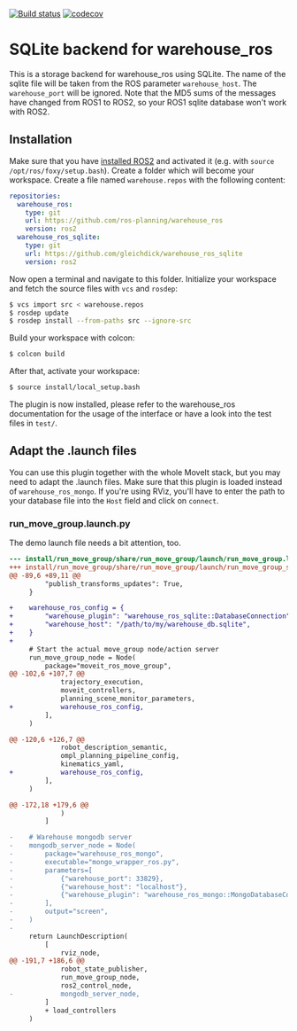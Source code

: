 [![Build status](https://github.com/gleichdick/warehouse_ros_sqlite/actions/workflows/build_and_test.yaml/badge.svg?branch=ros2)](https://github.com/gleichdick/warehouse_ros_sqlite/actions/workflows/build_and_test.yaml)
[![codecov](https://codecov.io/gh/gleichdick/warehouse_ros_sqlite/branch/ros2/graph/badge.svg?token=QHPGDZM8HX)](https://codecov.io/gh/gleichdick/warehouse_ros_sqlite)

# SQLite backend for warehouse_ros

This is a storage backend for warehouse_ros using SQLite.
The name of the sqlite file will be taken from the ROS parameter `warehouse_host`. The `warehouse_port` will be ignored.
Note that the MD5 sums of the messages have changed from ROS1 to ROS2,
so your ROS1 sqlite database won't work with ROS2.

## Installation

Make sure that you have [installed ROS2](https://docs.ros.org/en/rolling/Installation.html)
and activated it (e.g. with `source /opt/ros/foxy/setup.bash`).
Create a folder which will become your workspace.
Create a file named `warehouse.repos` with the following content:
```yaml
repositories:
  warehouse_ros:
    type: git
    url: https://github.com/ros-planning/warehouse_ros
    version: ros2
  warehouse_ros_sqlite:
    type: git
    url: https://github.com/gleichdick/warehouse_ros_sqlite
    version: ros2
```

Now open a terminal and navigate to this folder.
Initialize your workspace and fetch the source files with `vcs` and `rosdep`:
```bash
$ vcs import src < warehouse.repos
$ rosdep update
$ rosdep install --from-paths src --ignore-src
```

Build your workspace with colcon:
```bash
$ colcon build
```
After that, activate your workspace:
```bash
$ source install/local_setup.bash
```
The plugin is now installed, please refer to the warehouse_ros documentation for the usage of the interface or have a look into the test files in `test/`.

## Adapt the .launch files

You can use this plugin together with the whole MoveIt stack,
but you may need to adapt the .launch files.
Make sure that this plugin is loaded instead of `warehouse_ros_mongo`.
If you're using RViz, you'll have to enter the path to your database file into the `Host` field and click on `connect`.

### run_move_group.launch.py

The demo launch file needs a bit attention, too.

```diff
--- install/run_move_group/share/run_move_group/launch/run_move_group.launch.py 2021-06-20 15:24:38.000000000 +0000
+++ install/run_move_group/share/run_move_group/launch/run_move_group_sqlite.launch.py  2021-06-20 20:46:42.061550552 +0000
@@ -89,6 +89,11 @@
         "publish_transforms_updates": True,
     }

+    warehouse_ros_config = {
+        "warehouse_plugin": "warehouse_ros_sqlite::DatabaseConnection",
+        "warehouse_host": "/path/to/my/warehouse_db.sqlite",
+    }
+
     # Start the actual move_group node/action server
     run_move_group_node = Node(
         package="moveit_ros_move_group",
@@ -102,6 +107,7 @@
             trajectory_execution,
             moveit_controllers,
             planning_scene_monitor_parameters,
+            warehouse_ros_config,
         ],
     )

@@ -120,6 +126,7 @@
             robot_description_semantic,
             ompl_planning_pipeline_config,
             kinematics_yaml,
+            warehouse_ros_config,
         ],
     )

@@ -172,18 +179,6 @@
             )
         ]

-    # Warehouse mongodb server
-    mongodb_server_node = Node(
-        package="warehouse_ros_mongo",
-        executable="mongo_wrapper_ros.py",
-        parameters=[
-            {"warehouse_port": 33829},
-            {"warehouse_host": "localhost"},
-            {"warehouse_plugin": "warehouse_ros_mongo::MongoDatabaseConnection"},
-        ],
-        output="screen",
-    )
-
     return LaunchDescription(
         [
             rviz_node,
@@ -191,7 +186,6 @@
             robot_state_publisher,
             run_move_group_node,
             ros2_control_node,
-            mongodb_server_node,
         ]
         + load_controllers
     )
```
